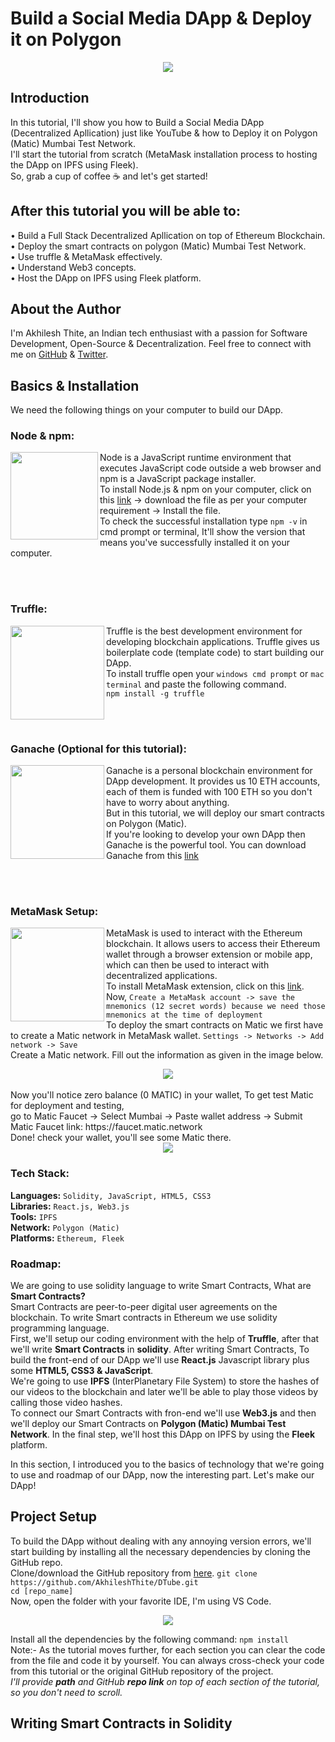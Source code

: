 # Build a Social Media DApp & Deploy it on Polygon
<div align="center"><img src="https://user-images.githubusercontent.com/68826419/128836864-2f40f55f-66fd-4f79-822f-883ad1d03106.png" /></div>


## Introduction
In this tutorial, I'll show you how to Build a Social Media DApp (Decentralized Apllication) just like YouTube & how to Deploy it on Polygon (Matic) Mumbai Test Network.<br>
I'll start the tutorial from scratch (MetaMask installation process to hosting the DApp on IPFS using Fleek).<br>
So, grab a cup of coffee ☕️ and let's get started!

## After this tutorial you will be able to:
• Build a Full Stack Decentralized Apllication on top of Ethereum Blockchain.
<br>
• Deploy the smart contracts on polygon (Matic) Mumbai Test Network.
<br>
• Use truffle & MetaMask effectively.
<br>
• Understand Web3 concepts.
<br>
• Host the DApp on IPFS using Fleek platform.

## About the Author
I'm Akhilesh Thite, an Indian tech enthusiast with a passion for Software Development, Open-Source & Decentralization. Feel free to connect with me on [GitHub](https://github.com/AkhileshThite) & [Twitter](https://twitter.com/AkhileshThite_).

## Basics & Installation
We need the following things on your computer to build our DApp.
### Node & npm:
<img height="140" width="140" align="left" src="https://user-images.githubusercontent.com/68826419/128867676-c789b537-9881-49cc-a044-32b672f99680.png" /> Node is a JavaScript runtime environment that executes JavaScript code outside a web browser and npm is a JavaScript package installer.
<br>
To install Node.js & npm on your computer, click on this [link](https://nodejs.org/en/download/) -> download the file as per your computer requirement -> Install the file.
<br>
To check the successful installation type `npm -v` in cmd prompt or terminal, It'll show the version that means you've successfully installed it on your computer.

<br><br>
### Truffle:
<img height="150" width="150" align="left" src="https://user-images.githubusercontent.com/68826419/128867776-82b05234-7301-443a-9784-388ba7e3638e.png" />Truffle is the best development environment for developing blockchain applications. Truffle gives us boilerplate code (template code) to start building our DApp.<br>
To install truffle open your `windows cmd prompt` or `mac terminal` and paste the following command.
<br>
`npm install -g truffle`

<br><br>
### Ganache (Optional for this tutorial):
<img height="150" width="150" align="left" src="https://user-images.githubusercontent.com/68826419/128867841-498dc62c-a8fd-47ee-818d-4cc6c9cc2382.png" />Ganache is a personal blockchain environment for DApp development. It provides us 10 ETH accounts, each of them is funded with 100 ETH so you don't have to worry about anything. 
<br>
But in this tutorial, we will deploy our smart contracts on Polygon (Matic).
<br>
If you're looking to develop your own DApp then Ganache is the powerful tool. You can download Ganache from this [link](https://www.trufflesuite.com/ganache)

<br><br>
### MetaMask Setup:
<img height="150" width="150" align="left" src="https://user-images.githubusercontent.com/68826419/128867893-60b76424-ba7b-4d12-bf0a-e42aacb46fca.png" />MetaMask is used to interact with the Ethereum blockchain. It allows users to access their Ethereum wallet through a browser extension or mobile app, which can then be used to interact with decentralized applications.
<br>
To install MetaMask extension, click on this [link](https://chrome.google.com/webstore/detail/metamask/nkbihfbeogaeaoehlefnkodbefgpgknn?hl=en).
<br>
Now, `Create a MetaMask account -> save the mnemonics (12 secret words) because we need those mnemonics at the time of deployment`
<br>
To deploy the smart contracts on Matic we first have to create a Matic network in MetaMask wallet. `Settings -> Networks -> Add network -> Save`
<br>
Create a Matic network. Fill out the information as given in the image below.
<br>
<div align="center"><img src="https://user-images.githubusercontent.com/68826419/128823596-49410c34-9244-42a2-ac3e-1ee3beff63f6.png" /></div>
<br>
Now you'll notice zero balance (0 MATIC) in your wallet, To get test Matic for deployment and testing,<br>
go to Matic Faucet -> Select Mumbai -> Paste wallet address -> Submit<br>
Matic Faucet link: https://faucet.matic.network <br>
Done! check your wallet, you'll see some Matic there.
<br>
<div align="center"><img src="https://user-images.githubusercontent.com/68826419/128877273-327f6d3d-24a2-4637-8392-004a1f62048a.png" /></div>

### Tech Stack:
**Languages:** `Solidity, JavaScript, HTML5, CSS3`
<br>
**Libraries:** `React.js, Web3.js`
<br>
**Tools:** `IPFS`
<br>
**Network:** `Polygon (Matic)`
<br>
**Platforms:** `Ethereum, Fleek`

### Roadmap:
We are going to use solidity language to write Smart Contracts, What are **Smart Contracts?**
<br>
Smart Contracts are peer-to-peer digital user agreements on the blockchain. To write Smart contracts in Ethereum we use solidity programming language.
<br>
First, we'll setup our coding environment with the help of **Truffle**, after that we'll write **Smart Contracts** in **solidity**. 
After writing Smart Contracts, To build the front-end of our DApp we'll use **React.js** Javascript library plus some **HTML5, CSS3 & JavaScript**.
<br>
We're going to use **IPFS** (InterPlanetary File System) to store the hashes of our videos to the blockchain and later we'll be able to play those videos by calling those video hashes.
<br>
To connect our Smart Contracts with fron-end we'll use **Web3.js** and then we'll deploy our Smart Contracts on **Polygon (Matic) Mumbai Test Network**. In the final step, we'll host this DApp on IPFS by using the **Fleek** platform.

In this section, I introduced you to the basics of technology that we're going to use and roadmap of our DApp, now the interesting part. Let's make our DApp!

## Project Setup
To build the DApp without dealing with any annoying version errors, we'll start building by installing all the necessary dependencies by cloning the GitHub repo.
<br>
Clone/download the GitHub repository from [here](https://github.com/AkhileshThite/DTube).
`git clone https://github.com/AkhileshThite/DTube.git`
<br>
`cd [repo_name]`
<br>
Now, open the folder with your favorite IDE, I'm using VS Code.

<div align="center"><img src="https://user-images.githubusercontent.com/68826419/128924693-5b541c00-b990-45f5-ada4-671e81a8ddc6.png" /></div>

Install all the dependencies by the following command:
`npm install`
<br>
Note:- As the tutorial moves further, for each section you can clear the code from the file and code it by yourself. You can always cross-check your code from this tutorial or the original GitHub repository of the project.
<br>
*I'll provide **path** and GitHub **repo link** on top of each section of the tutorial, so you don't need to scroll.*

## Writing Smart Contracts in Solidity

